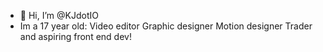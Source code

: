 - 👋 Hi, I’m @KJdotIO
- Im a 17 year old:
Video editor
Graphic designer
Motion designer
Trader and aspiring front end dev!

<!---
KJdotIO/KJdotIO is a ✨ special ✨ repository because its `README.md` (this file) appears on your GitHub profile.
You can click the Preview link to take a look at your changes.
--->
